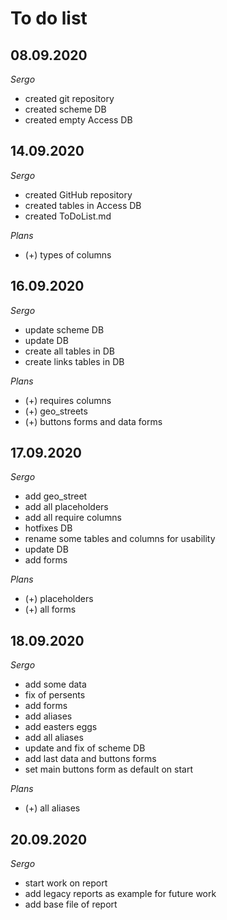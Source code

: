# To do list


## 08.09.2020

*Sergo*

- created git repository
- created scheme DB
- created empty Access DB

## 14.09.2020

*Sergo*

- created GitHub repository
- created tables in Access DB
- created ToDoList.md

*Plans*

- (+) types of columns

## 16.09.2020

*Sergo*

- update scheme DB
- update DB
- create all tables in DB
- create links tables in DB

*Plans*

- (+) requires columns
- (+) geo_streets
- (+) buttons forms and data forms

## 17.09.2020

*Sergo*

- add geo_street
- add all placeholders
- add all require columns
- hotfixes DB
- rename some tables and columns for usability
- update DB
- add forms

*Plans*

- (+) placeholders
- (+) all forms

## 18.09.2020

*Sergo*

- add some data
- fix of persents
- add forms
- add aliases
- add easters eggs
- add all aliases
- update and fix of scheme DB
- add last data and buttons forms
- set main buttons form as default on start

*Plans*

- (+) all aliases

## 20.09.2020

*Sergo*

- start work on report
- add legacy reports as example for future work
- add base file of report
